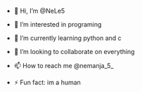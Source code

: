 - 👋 Hi, I’m @NeLe5
- 👀 I’m interested in programing
- 🌱 I’m currently learning python and c
- 💞️ I’m looking to collaborate on everything
- 📫 How to reach me @nemanja_5_

- ⚡ Fun fact: im a human

<!---
NeLe5/NeLe5 is a ✨ special ✨ repository because its `README.md` (this file) appears on your GitHub profile.
You can click the Preview link to take a look at your changes.
--->
